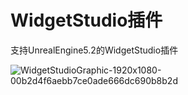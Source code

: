 # WidgetStudio插件

支持UnrealEngine5.2的WidgetStudio插件

![WidgetStudioGraphic-1920x1080-00b2d4f6aebb7ce0ade666dc690b8b2d](https://github.com/SIJEYUSES/WidgetStudio/assets/36918993/96958f09-2f88-4e91-8caf-c9b74c1d0bbe)
